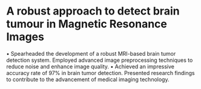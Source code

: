 # A robust approach to detect brain tumour in Magnetic Resonance Images
 •	Spearheaded the development of a robust MRI-based brain tumor detection system. Employed advanced image preprocessing techniques to reduce noise and enhance image quality.  •	Achieved an impressive accuracy rate of 97% in brain tumor detection. Presented research findings to contribute to the advancement of medical imaging technology.
